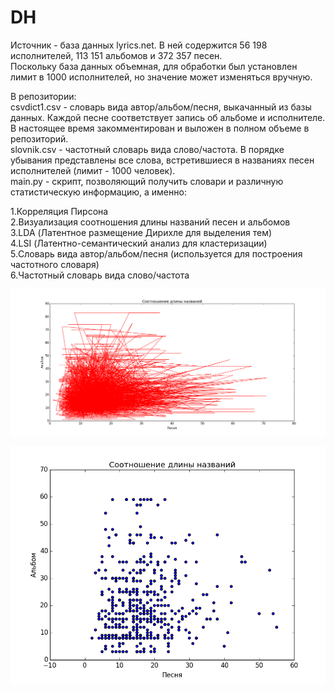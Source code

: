 # DH
Источник - база данных lyrics.net. В ней содержится 56 198 исполнителей, 113 151 альбомов и 372 357 песен.   
Поскольку база данных объемная, для обработки был установлен лимит в 1000 исполнителей, но значение может изменяться вручную.  

В репозитории:  
csvdict1.csv - словарь вида автор/альбом/песня, выкачанный из базы данных. Каждой песне соответствует запись об альбоме и исполнителе. В настоящее время закомментирован и выложен в полном объеме в репозиторий.  
slovnik.csv - частотный словарь вида слово/частота. В порядке убывания представлены все слова, встретившиеся в названиях песен исполнителей (лимит - 1000 человек).  
main.py - скрипт, позволяющий получить словари и различную статистическую информацию, а именно:  

1.Корреляция Пирсона  
2.Визуализация соотношения длины названий песен и альбомов  
3.LDA (Латентное размещение Дирихле для выделения тем)  
4.LSI (Латентно-семантический анализ для кластеризации)  
5.Словарь вида автор/альбом/песня (используется для построения частотного словаря)  
6.Частотный словарь вида слово/частота  




![alt text](https://github.com/haniani/DH/blob/master/First%20correlation%20plot.png "First correlation plot")

![alt text](https://github.com/haniani/DH/blob/master/Second%20correlation%20plot.png "Second correlation plot")
